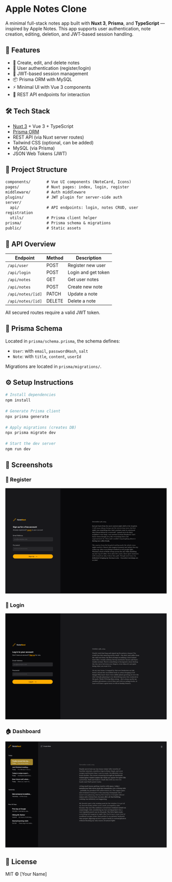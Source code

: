 # Apple Notes Clone

A minimal full-stack notes app built with **Nuxt 3**, **Prisma**, and **TypeScript** — inspired by Apple Notes. This app supports user authentication, note creation, editing, deletion, and JWT-based session handling.

## 🚀 Features

- 📝 Create, edit, and delete notes
- 🔐 User authentication (register/login)
- 🧾 JWT-based session management
- 📦 Prisma ORM with MySQL
- ⚡ Minimal UI with Vue 3 components
- 📁 REST API endpoints for interaction

## 🛠 Tech Stack

- [Nuxt 3](https://nuxt.com) + Vue 3 + TypeScript
- [Prisma ORM](https://www.prisma.io/)
- REST API (via Nuxt server routes)
- Tailwind CSS (optional, can be added)
- MySQL (via Prisma)
- JSON Web Tokens (JWT)

## 📁 Project Structure

```
components/       # Vue UI components (NoteCard, Icons)
pages/            # Nuxt pages: index, login, register
middleware/       # Auth middleware
plugins/          # JWT plugin for server-side auth
server/
  api/            # API endpoints: login, notes CRUD, user registration
  utils/          # Prisma client helper
prisma/           # Prisma schema & migrations
public/           # Static assets
```

## 🧪 API Overview

| Endpoint           | Method | Description            |
|--------------------|--------|------------------------|
| `/api/user`        | POST   | Register new user      |
| `/api/login`       | POST   | Login and get token    |
| `/api/notes`       | GET    | Get user notes         |
| `/api/notes`       | POST   | Create new note        |
| `/api/notes/[id]`  | PATCH  | Update a note          |
| `/api/notes/[id]`  | DELETE | Delete a note          |

All secured routes require a valid JWT token.

## 🧬 Prisma Schema

Located in `prisma/schema.prisma`, the schema defines:

- `User`: with `email`, `passwordHash`, `salt`
- `Note`: with `title`, `content`, `userId`

Migrations are located in `prisma/migrations/`.

## ⚙️ Setup Instructions

```bash
# Install dependencies
npm install

# Generate Prisma client
npx prisma generate

# Apply migrations (creates DB)
npx prisma migrate dev

# Start the dev server
npm run dev
```

## 📸 Screenshots

### 📝 Register
![Register](./screenshots/register.png)

### 🔐 Login
![Login](./screenshots/login.png)

### 🏠 Dashboard
![Dashboard](./screenshots/dashboard.png)

## 🪪 License

MIT © [Your Name]
